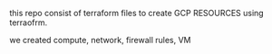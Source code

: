 this repo consist of terraform files to create GCP RESOURCES using terraofrm.

we created compute, network, firewall rules, VM
